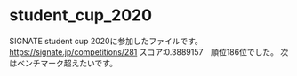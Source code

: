 # student_cup_2020
SIGNATE student cup 2020に参加したファイルです。
https://signate.jp/competitions/281
スコア:0.3889157　順位186位でした。
次はベンチマーク超えたいです。
